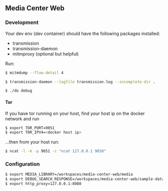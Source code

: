 ## Media Center Web

### Development

Your dev env (dev container) should have the following packages installed:
- transmission
- transmission-daemon
- mitmproxy (optional but helpful)

Run:

```bash
$ mitmdump --flow-detail 4
```

```bash
$ transmission-daemon --logfile transmission.log --incomplete-dir .
```

```bash
$ ./do debug
```
#### Tor

If you have tor running on your host, find your host ip on the docker network and run
```bash
$ export TOR_PORT=9051
$ export TOR_IPV4=<docker host ip>
```
...then from your host run:
```bash
$ ncat -l -k -p 9051 -c "ncat 127.0.0.1 9050"
```

### Configuration

```bash
$ export MEDIA_LIBRARY=/workspaces/media-center-web/media
$ export DEBUG_SEARCH_RESPONSE=/workspaces/media-center-web/sample-data/familyguy.json         # or set up tor locally on port 9050
$ export http_proxy=127.0.0.1:8080
```